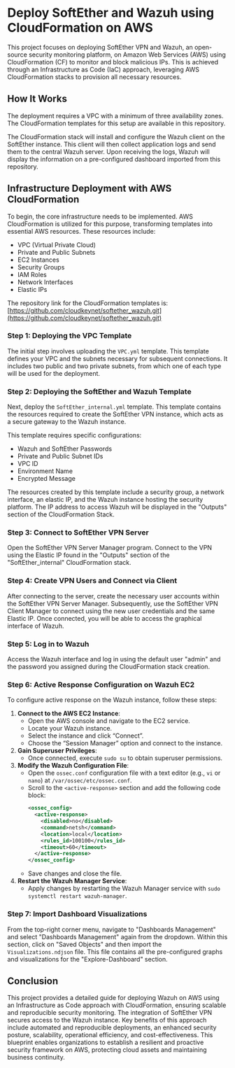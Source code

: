 # Deploy SoftEther and Wazuh using CloudFormation on AWS

This project focuses on deploying SoftEther VPN and Wazuh, an open-source security monitoring platform, on Amazon Web Services (AWS) using CloudFormation (CF) to monitor and block malicious IPs. This is achieved through an Infrastructure as Code (IaC) approach, leveraging AWS CloudFormation stacks to provision all necessary resources.

## How It Works

The deployment requires a VPC with a minimum of three availability zones. The CloudFormation templates for this setup are available in this repository.

The CloudFormation stack will install and configure the Wazuh client on the SoftEther instance. This client will then collect application logs and send them to the central Wazuh server. Upon receiving the logs, Wazuh will display the information on a pre-configured dashboard imported from this repository.

## Infrastructure Deployment with AWS CloudFormation

To begin, the core infrastructure needs to be implemented. AWS CloudFormation is utilized for this purpose, transforming templates into essential AWS resources. These resources include:

* VPC (Virtual Private Cloud)
* Private and Public Subnets
* EC2 Instances
* Security Groups
* IAM Roles
* Network Interfaces
* Elastic IPs

The repository link for the CloudFormation templates is: [https://github.com/cloudkeynet/softether_wazuh.git](https://github.com/cloudkeynet/softether_wazuh.git)

### Step 1: Deploying the VPC Template

The initial step involves uploading the `VPC.yml` template. This template defines your VPC and the subnets necessary for subsequent connections. It includes two public and two private subnets, from which one of each type will be used for the deployment.

### Step 2: Deploying the SoftEther and Wazuh Template

Next, deploy the `SoftEther_internal.yml` template. This template contains the resources required to create the SoftEther VPN instance, which acts as a secure gateway to the Wazuh instance.

This template requires specific configurations:

* Wazuh and SoftEther Passwords
* Private and Public Subnet IDs
* VPC ID
* Environment Name
* Encrypted Message

The resources created by this template include a security group, a network interface, an elastic IP, and the Wazuh instance hosting the security platform. The IP address to access Wazuh will be displayed in the "Outputs" section of the CloudFormation Stack.

### Step 3: Connect to SoftEther VPN Server

Open the SoftEther VPN Server Manager program. Connect to the VPN using the Elastic IP found in the "Outputs" section of the "SoftEther_internal" CloudFormation stack.

### Step 4: Create VPN Users and Connect via Client

After connecting to the server, create the necessary user accounts within the SoftEther VPN Server Manager. Subsequently, use the SoftEther VPN Client Manager to connect using the new user credentials and the same Elastic IP. Once connected, you will be able to access the graphical interface of Wazuh.

### Step 5: Log in to Wazuh

Access the Wazuh interface and log in using the default user "admin" and the password you assigned during the CloudFormation stack creation.

### Step 6: Active Response Configuration on Wazuh EC2

To configure active response on the Wazuh instance, follow these steps:

1.  **Connect to the AWS EC2 Instance**:
    * Open the AWS console and navigate to the EC2 service.
    * Locate your Wazuh instance.
    * Select the instance and click “Connect”.
    * Choose the “Session Manager” option and connect to the instance.
2.  **Gain Superuser Privileges**:
    * Once connected, execute `sudo su` to obtain superuser permissions.
3.  **Modify the Wazuh Configuration File**:
    * Open the `ossec.conf` configuration file with a text editor (e.g., `vi` or `nano`) at `/var/ossec/etc/ossec.conf`.
    * Scroll to the `<active-response>` section and add the following code block:
        ```xml
        <ossec_config>
          <active-response>
            <disabled>no</disabled>
            <command>netsh</command>
            <location>local</location>
            <rules_id>100100</rules_id>
            <timeout>60</timeout>
          </active-response>
        </ossec_config>
        ```
    * Save changes and close the file.
4.  **Restart the Wazuh Manager Service**:
    * Apply changes by restarting the Wazuh Manager service with `sudo systemctl restart wazuh-manager`.

### Step 7: Import Dashboard Visualizations

From the top-right corner menu, navigate to "Dashboards Management" and select "Dashboards Management" again from the dropdown. Within this section, click on "Saved Objects" and then import the `Visualizations.ndjson` file. This file contains all the pre-configured graphs and visualizations for the "Explore-Dashboard" section.

## Conclusion

This project provides a detailed guide for deploying Wazuh on AWS using an Infrastructure as Code approach with CloudFormation, ensuring scalable and reproducible security monitoring. The integration of SoftEther VPN secures access to the Wazuh instance. Key benefits of this approach include automated and reproducible deployments, an enhanced security posture, scalability, operational efficiency, and cost-effectiveness. This blueprint enables organizations to establish a resilient and proactive security framework on AWS, protecting cloud assets and maintaining business continuity.